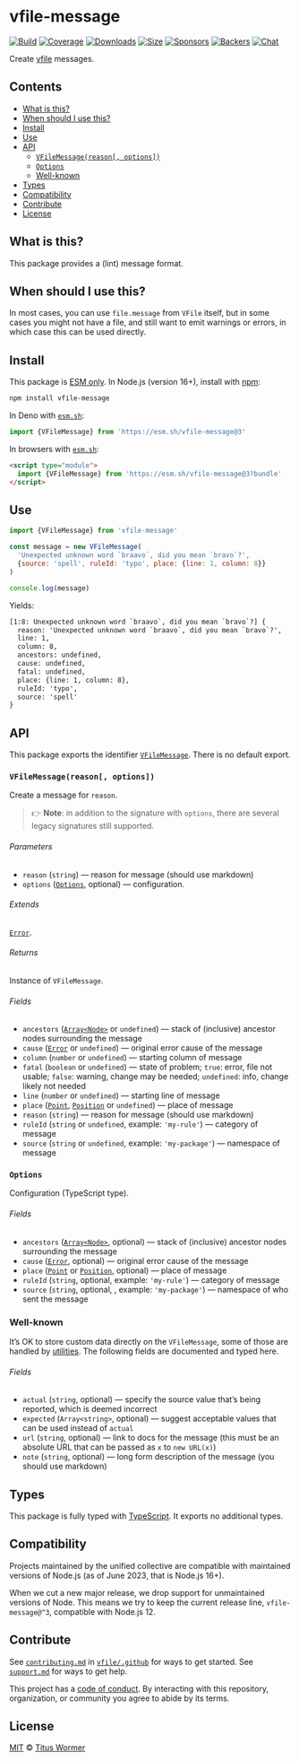 # vfile-message

[![Build][build-badge]][build]
[![Coverage][coverage-badge]][coverage]
[![Downloads][downloads-badge]][downloads]
[![Size][size-badge]][size]
[![Sponsors][sponsors-badge]][collective]
[![Backers][backers-badge]][collective]
[![Chat][chat-badge]][chat]

Create [vfile][] messages.

## Contents

*   [What is this?](#what-is-this)
*   [When should I use this?](#when-should-i-use-this)
*   [Install](#install)
*   [Use](#use)
*   [API](#api)
    *   [`VFileMessage(reason[, options])`](#vfilemessagereason-options)
    *   [`Options`](#options)
    *   [Well-known](#well-known)
*   [Types](#types)
*   [Compatibility](#compatibility)
*   [Contribute](#contribute)
*   [License](#license)

## What is this?

This package provides a (lint) message format.

## When should I use this?

In most cases, you can use `file.message` from `VFile` itself, but in some
cases you might not have a file, and still want to emit warnings or errors,
in which case this can be used directly.

## Install

This package is [ESM only][esm].
In Node.js (version 16+), install with [npm][]:

```sh
npm install vfile-message
```

In Deno with [`esm.sh`][esmsh]:

```js
import {VFileMessage} from 'https://esm.sh/vfile-message@3'
```

In browsers with [`esm.sh`][esmsh]:

```html
<script type="module">
  import {VFileMessage} from 'https://esm.sh/vfile-message@3?bundle'
</script>
```

## Use

```js
import {VFileMessage} from 'vfile-message'

const message = new VFileMessage(
  'Unexpected unknown word `braavo`, did you mean `bravo`?',
  {source: 'spell', ruleId: 'typo', place: {line: 1, column: 8}}
)

console.log(message)
```

Yields:

```txt
[1:8: Unexpected unknown word `braavo`, did you mean `bravo`?] {
  reason: 'Unexpected unknown word `braavo`, did you mean `bravo`?',
  line: 1,
  column: 8,
  ancestors: undefined,
  cause: undefined,
  fatal: undefined,
  place: {line: 1, column: 8},
  ruleId: 'typo',
  source: 'spell'
}
```

## API

This package exports the identifier [`VFileMessage`][api-vfile-message].
There is no default export.

### `VFileMessage(reason[, options])`

Create a message for `reason`.

> 👉 **Note**: in addition to the signature with `options`, there are
> several legacy signatures still supported.

###### Parameters

*   `reason` (`string`)
    — reason for message (should use markdown)
*   `options` ([`Options`][api-options], optional)
    — configuration.

###### Extends

[`Error`][mdn-error].

###### Returns

Instance of `VFileMessage`.

###### Fields

*   `ancestors` ([`Array<Node>`][unist-node] or `undefined`)
    — stack of (inclusive) ancestor nodes surrounding the message
*   `cause` ([`Error`][mdn-error] or `undefined`)
    — original error cause of the message
*   `column` (`number` or `undefined`)
    — starting column of message
*   `fatal` (`boolean` or `undefined`)
    — state of problem; `true`: error, file not usable; `false`: warning,
    change may be needed; `undefined`: info, change likely not needed
*   `line` (`number` or `undefined`)
    — starting line of message
*   `place` ([`Point`][unist-point], [`Position`][unist-position] or `undefined`)
    — place of message
*   `reason` (`string`)
    — reason for message (should use markdown)
*   `ruleId` (`string` or `undefined`, example: `'my-rule'`)
    — category of message
*   `source` (`string` or `undefined`, example: `'my-package'`)
    — namespace of message

### `Options`

Configuration (TypeScript type).

###### Fields

*   `ancestors` ([`Array<Node>`][unist-node], optional)
    — stack of (inclusive) ancestor nodes surrounding the message
*   `cause` ([`Error`][mdn-error], optional)
    — original error cause of the message
*   `place` ([`Point`][unist-point] or [`Position`][unist-position], optional)
    — place of message
*   `ruleId` (`string`, optional, example: `'my-rule'`)
    — category of message
*   `source` (`string`, optional, , example: `'my-package'`)
    — namespace of who sent the message

### Well-known

It’s OK to store custom data directly on the `VFileMessage`, some of those are
handled by [utilities][util].
The following fields are documented and typed here.

###### Fields

*   `actual` (`string`, optional)
    — specify the source value that’s being reported, which is deemed incorrect
*   `expected` (`Array<string>`, optional)
    — suggest acceptable values that can be used instead of `actual`
*   `url` (`string`, optional)
    — link to docs for the message (this must be an absolute URL that can be
    passed as `x` to `new URL(x)`)
*   `note` (`string`, optional)
    — long form description of the message (you should use markdown)

## Types

This package is fully typed with [TypeScript][].
It exports no additional types.

## Compatibility

Projects maintained by the unified collective are compatible with maintained
versions of Node.js (as of June 2023, that is Node.js 16+).

When we cut a new major release, we drop support for unmaintained versions of
Node.
This means we try to keep the current release line, `vfile-message@^3`,
compatible with Node.js 12.

## Contribute

See [`contributing.md`][contributing] in [`vfile/.github`][health] for ways to
get started.
See [`support.md`][support] for ways to get help.

This project has a [code of conduct][coc].
By interacting with this repository, organization, or community you agree to
abide by its terms.

## License

[MIT][license] © [Titus Wormer][author]

<!-- Definitions -->

[build-badge]: https://github.com/vfile/vfile-message/workflows/main/badge.svg

[build]: https://github.com/vfile/vfile-message/actions

[coverage-badge]: https://img.shields.io/codecov/c/github/vfile/vfile-message.svg

[coverage]: https://codecov.io/github/vfile/vfile-message

[downloads-badge]: https://img.shields.io/npm/dm/vfile-message.svg

[downloads]: https://www.npmjs.com/package/vfile-message

[size-badge]: https://img.shields.io/badge/dynamic/json?label=minzipped%20size&query=$.size.compressedSize&url=https://deno.bundlejs.com/?q=vfile-message

[size]: https://bundlejs.com/?q=vfile-message

[sponsors-badge]: https://opencollective.com/unified/sponsors/badge.svg

[backers-badge]: https://opencollective.com/unified/backers/badge.svg

[collective]: https://opencollective.com/unified

[chat-badge]: https://img.shields.io/badge/chat-discussions-success.svg

[chat]: https://github.com/vfile/vfile/discussions

[npm]: https://docs.npmjs.com/cli/install

[contributing]: https://github.com/vfile/.github/blob/main/contributing.md

[support]: https://github.com/vfile/.github/blob/main/support.md

[health]: https://github.com/vfile/.github

[coc]: https://github.com/vfile/.github/blob/main/code-of-conduct.md

[esm]: https://gist.github.com/sindresorhus/a39789f98801d908bbc7ff3ecc99d99c

[esmsh]: https://esm.sh

[typescript]: https://www.typescriptlang.org

[license]: license

[author]: https://wooorm.com

[mdn-error]: https://developer.mozilla.org/en-US/docs/Web/JavaScript/Reference/Global_Objects/Error

[unist-node]: https://github.com/syntax-tree/unist#node

[unist-point]: https://github.com/syntax-tree/unist#point

[unist-position]: https://github.com/syntax-tree/unist#position

[vfile]: https://github.com/vfile/vfile

[util]: https://github.com/vfile/vfile#utilities

[api-options]: #options

[api-vfile-message]: #vfilemessagereason-options
